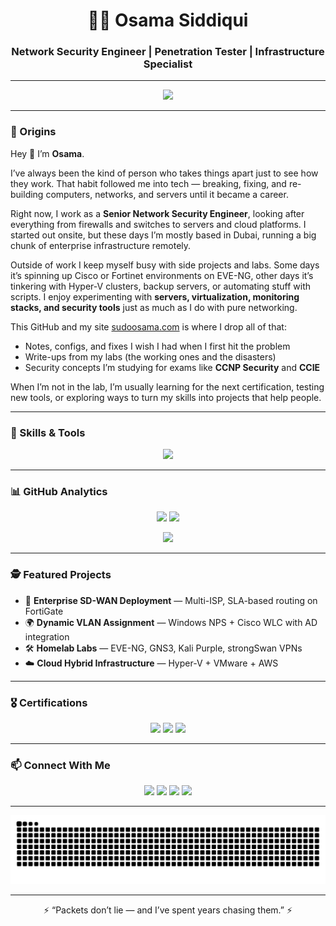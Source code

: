 <!-- PROFILE README -->

<h1 align="center">👨‍💻 Osama Siddiqui</h1>
<h3 align="center">Network Security Engineer | Penetration Tester | Infrastructure Specialist</h3>

---

<!-- Typing Banner -->
<p align="center">
  <a href="https://github.com/DenverCoder1/readme-typing-svg">
    <img src="https://readme-typing-svg.demolab.com?font=Fira+Code&weight=600&size=22&pause=1000&color=00CFFF&center=true&vCenter=true&width=700&lines=Network+Security+Engineer;Penetration+Tester;Infrastructure+Architect;Linux+%26+Cloud+Specialist;Always+Learning+%26+Breaking+Things" />
  </a>
</p>

---

### 🧩 Origins
Hey 👋 I’m **Osama**.  

I’ve always been the kind of person who takes things apart just to see how they work. That habit followed me into tech — breaking, fixing, and re-building computers, networks, and servers until it became a career.  

Right now, I work as a **Senior Network Security Engineer**, looking after everything from firewalls and switches to servers and cloud platforms. I started out onsite, but these days I’m mostly based in Dubai, running a big chunk of enterprise infrastructure remotely.  

Outside of work I keep myself busy with side projects and labs. Some days it’s spinning up Cisco or Fortinet environments on EVE-NG, other days it’s tinkering with Hyper-V clusters, backup servers, or automating stuff with scripts. I enjoy experimenting with **servers, virtualization, monitoring stacks, and security tools** just as much as I do with pure networking.  

This GitHub and my site [sudoosama.com](https://sudoosama.com) is where I drop all of that:  
- Notes, configs, and fixes I wish I had when I first hit the problem  
- Write-ups from my labs (the working ones and the disasters)  
- Security concepts I’m studying for exams like **CCNP Security** and **CCIE**  

When I’m not in the lab, I’m usually learning for the next certification, testing new tools, or exploring ways to turn my skills into projects that help people.  

---

### 🧰 Skills & Tools
<p align="center">
  <img src="https://skillicons.dev/icons?i=cisco,linux,redhat,ubuntu,windows,git,github,aws,azure,docker,vmware,powershell,bash,python" />
</p>

---

### 📊 GitHub Analytics
<p align="center">
  <img src="https://github-readme-stats.vercel.app/api?username=maxdorx&show_icons=true&theme=tokyonight" height="165" />
  <img src="https://github-readme-streak-stats.herokuapp.com/?user=maxdorx&theme=tokyonight" height="165" />
</p>

<p align="center">
  <img src="https://github-readme-stats.vercel.app/api/top-langs/?username=maxdorx&layout=compact&theme=tokyonight" height="165" />
</p>

---

### 🕵️ Featured Projects
- 🔐 **Enterprise SD-WAN Deployment** — Multi-ISP, SLA-based routing on FortiGate  
- 🌍 **Dynamic VLAN Assignment** — Windows NPS + Cisco WLC with AD integration  
- 🛠️ **Homelab Labs** — EVE-NG, GNS3, Kali Purple, strongSwan VPNs  
- ☁️ **Cloud Hybrid Infrastructure** — Hyper-V + VMware + AWS  

---

### 🎖️ Certifications
<p align="center">
  <img src="https://img.shields.io/badge/CCNA-2023-blue?style=for-the-badge&logo=cisco" />
  <img src="https://img.shields.io/badge/Fortinet-Associate-red?style=for-the-badge&logo=fortinet" />
  <img src="https://img.shields.io/badge/ISO/IEC-27001%20Associate-green?style=for-the-badge" />
</p>

---

### 📫 Connect With Me
<p align="center">
  <a href="https://linkedin.com/in/osamasiddiquii"><img src="https://img.shields.io/badge/LinkedIn-Osama%20Siddiqui-blue?style=for-the-badge&logo=linkedin" /></a>
  <a href="https://github.com/maxdorx"><img src="https://img.shields.io/badge/GitHub-maxdorx-black?style=for-the-badge&logo=github" /></a>
  <a href="mailto:osamasiddiqui67262@gmail.com"><img src="https://img.shields.io/badge/Email-Contact-red?style=for-the-badge&logo=gmail" /></a>
  <a href="https://sudoosama.com"><img src="https://img.shields.io/badge/Website-sudoosama.com-00CFFF?style=for-the-badge&logo=google-chrome" /></a>
</p>

---

<!-- Snake contribution graph -->
<p align="center">
  <img src="https://raw.githubusercontent.com/maxdorx/maxdorx/output/snake.svg" alt="Snake animation" />
</p>

---

<p align="center">⚡ “Packets don’t lie — and I’ve spent years chasing them.” ⚡</p>
